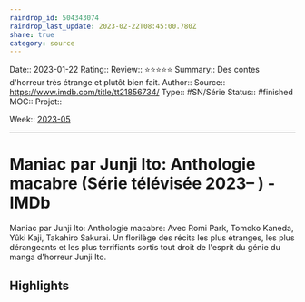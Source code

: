 ```yaml
---
raindrop_id: 504343074
raindrop_last_update: 2023-02-22T08:45:00.780Z
share: true
category: source
---
```


Date:: 2023-01-22
Rating::
Review:: ⭐⭐⭐⭐⭐
Summary:: Des contes d'horreur très étrange et plutôt bien fait.
Author::
Source:: https://www.imdb.com/title/tt21856734/
Type:: #SN/Série 
Status:: #finished 
MOC::
Projet:: 

Week:: [2023-05](2023-05.md)

***
# Maniac par Junji Ito: Anthologie macabre (Série télévisée 2023– ) - IMDb

Maniac par Junji Ito: Anthologie macabre: Avec Romi Park, Tomoko Kaneda, Yûki Kaji, Takahiro Sakurai. Un florilège des récits les plus étranges, les plus dérangeants et les plus terrifiants sortis tout droit de l'esprit du génie du manga d'horreur Junji Ito.

## Highlights


